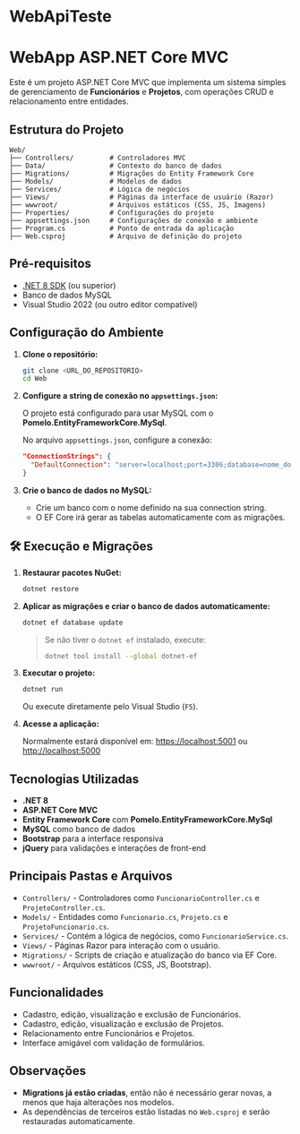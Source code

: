 # WebApiTeste


# WebApp ASP.NET Core MVC

Este é um projeto ASP.NET Core MVC que implementa um sistema simples de gerenciamento de **Funcionários** e **Projetos**, com operações CRUD e relacionamento entre entidades.

## Estrutura do Projeto

```
Web/
├── Controllers/         # Controladores MVC
├── Data/                # Contexto do banco de dados
├── Migrations/          # Migrações do Entity Framework Core
├── Models/              # Modelos de dados
├── Services/            # Lógica de negócios
├── Views/               # Páginas da interface de usuário (Razor)
├── wwwroot/             # Arquivos estáticos (CSS, JS, Imagens)
├── Properties/          # Configurações do projeto
├── appsettings.json     # Configurações de conexão e ambiente
├── Program.cs           # Ponto de entrada da aplicação
├── Web.csproj           # Arquivo de definição do projeto
```

## Pré-requisitos

- [.NET 8 SDK](https://dotnet.microsoft.com/en-us/download/dotnet/8.0) (ou superior)
- Banco de dados MySQL
- Visual Studio 2022 (ou outro editor compatível)

##  Configuração do Ambiente

1. **Clone o repositório:**

   ```bash
   git clone <URL_DO_REPOSITORIO>
   cd Web
   ```

2. **Configure a string de conexão no `appsettings.json`:**

   O projeto está configurado para usar MySQL com o **Pomelo.EntityFrameworkCore.MySql**.

   No arquivo `appsettings.json`, configure a conexão:

   ```json
   "ConnectionStrings": {
     "DefaultConnection": "server=localhost;port=3306;database=nome_do_banco;user=seu_usuario;password=sua_senha"
   }
   ```

3. **Crie o banco de dados no MySQL:**

   - Crie um banco com o nome definido na sua connection string.
   - O EF Core irá gerar as tabelas automaticamente com as migrações.

## 🛠️ Execução e Migrações

1. **Restaurar pacotes NuGet:**

   ```bash
   dotnet restore
   ```

2. **Aplicar as migrações e criar o banco de dados automaticamente:**

   ```bash
   dotnet ef database update
   ```

   > Se não tiver o `dotnet ef` instalado, execute:
   >
   > ```bash
   > dotnet tool install --global dotnet-ef
   > ```

3. **Executar o projeto:**

   ```bash
   dotnet run
   ```

   Ou execute diretamente pelo Visual Studio (`F5`).

4. **Acesse a aplicação:**

   Normalmente estará disponível em: [https://localhost:5001](https://localhost:5001) ou [http://localhost:5000](http://localhost:5000)

## Tecnologias Utilizadas

- **.NET 8**
- **ASP.NET Core MVC**
- **Entity Framework Core** com **Pomelo.EntityFrameworkCore.MySql**
- **MySQL** como banco de dados
- **Bootstrap** para a interface responsiva
- **jQuery** para validações e interações de front-end

## Principais Pastas e Arquivos

- `Controllers/` - Controladores como `FuncionarioController.cs` e `ProjetoController.cs`.
- `Models/` - Entidades como `Funcionario.cs`, `Projeto.cs` e `ProjetoFuncionario.cs`.
- `Services/` - Contém a lógica de negócios, como `FuncionarioService.cs`.
- `Views/` - Páginas Razor para interação com o usuário.
- `Migrations/` - Scripts de criação e atualização do banco via EF Core.
- `wwwroot/` - Arquivos estáticos (CSS, JS, Bootstrap).

## Funcionalidades

- Cadastro, edição, visualização e exclusão de Funcionários.
- Cadastro, edição, visualização e exclusão de Projetos.
- Relacionamento entre Funcionários e Projetos.
- Interface amigável com validação de formulários.

## Observações

- **Migrations já estão criadas**, então não é necessário gerar novas, a menos que haja alterações nos modelos.
- As dependências de terceiros estão listadas no `Web.csproj` e serão restauradas automaticamente.
